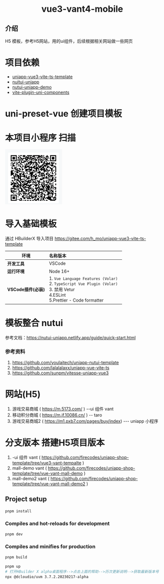 <h1 align="center">vue3-vant4-mobile</h1>

## 介绍
 H5 模板，参考H5网站，用的ui组件，后续根据相关网站做一些网页
# 项目依赖

-   [uniapp-vue3-vite-ts-template](https://gitee.com/h_mo/uniapp-vue3-vite-ts-template)
-   [nuitui-uniapp](https://github.com/nutui-uniapp/nutui-uniapp)
-   [nutui-uniapp-demo](https://github.com/nutui-uniapp/nutui-uniapp-demo)
-   [vite-plugin-uni-components](ttps://github.com/uni-helper/vite-plugin-uni-components)

#  uni-preset-vue 创建项目模板

# 本项目小程序 扫描
 <img src="./static/wxapp.png" >


# 导入基础模板

通过 HBuilderX 导入项目 https://gitee.com/h_mo/uniapp-vue3-vite-ts-template

| 环境                 | 名称版本                                                     |
| -------------------- | :----------------------------------------------------------- |
| **开发工具**         | VSCode                                                       |
| **运行环境**         | Node 16+                                                     |
| **VSCode插件(必装)** | 1. `Vue Language Features (Volar) ` <br/>2. `TypeScript Vue Plugin (Volar) `  <br/>3. 禁用 Vetur <br/>4.ESLint <br/>5.Prettier  - Code formatter |

# 模板整合 nutui

参考文档：https://nutui-uniapp.netlify.app/guide/quick-start.html

### 参考资料
1. https://github.com/youlaitech/uniapp-nutui-template
2. https://github.com/lalalalaxx/uniapp-vue-vite-ts
3. https://github.com/sunpm/vitesse-uniapp-vue3

# 网站(H5)
1. 游戏交易商城 ( https://m.5173.com/ )  --ui 组件 vant
2. 移动积分商城 ( https://m.jf.10086.cn/ )  -- taro
3. 游戏交易商城2 ( https://m1.pxb7.com/pages/buy/index) --- uniapp 小程序

# 分支版本 搭建H5项目版本
1. -ui 组件 vant ( https://github.com/firecodes/uniapp-shop-template/tree/vue3-vant-tempalte )
1. mall-demo vant ( https://github.com/firecodes/uniapp-shop-template/tree/vue-vant-mall-demo )
1. mall-demo2 vant ( https://github.com/firecodes/uniapp-shop-template/tree/vue-vant-mall-demo2 )



## Project setup
```
pnpm install
```

### Compiles and hot-reloads for development
```
pnpm dev
```

### Compiles and minifies for production
```
pnpm build
```




```bash
pnpm up
# 打开HBuilder X alpha桌面程序-->点击上面的帮助-->历次更新说明-->获取最新版本号（如：3.7.2.20230217-alpha）
npx @dcloudio/uvm 3.7.2.20230217-alpha
```














